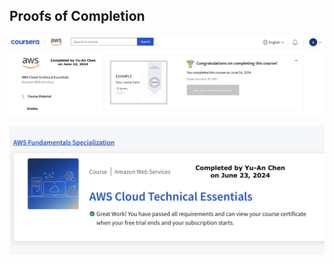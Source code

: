 ## Proofs of Completion

![AWS Completion Proof 2](AWS%20Completion%20Proof%202.png)

![AWS Completion Proof 1](AWS%20Completion%20Proof%201.png)
